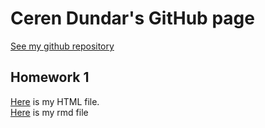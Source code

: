 # Ceren Dundar's GitHub page

[See my github repository](https://github.com/BU-IE-360/spring22-cereendundaar) 

## Homework 1
[Here](https://bu-ie-360.github.io/spring22-cereendundaar/IE360.HW1.html) is my HTML file.<br>
[Here](https://github.com/BU-IE-360/spring22-cereendundaar/blob/gh-pages/HW_1.Rmd) is my rmd file

